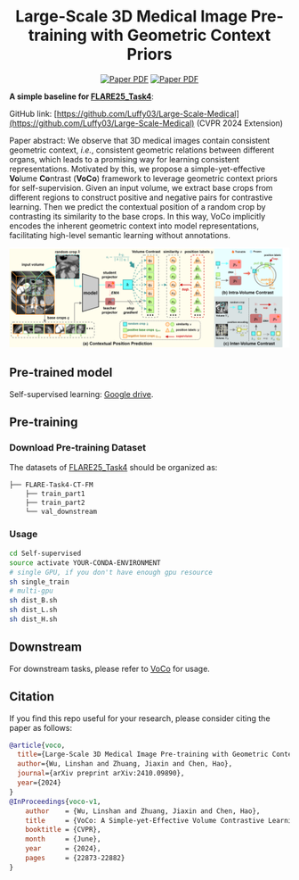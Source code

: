 <div align="center">
<h1>Large-Scale 3D Medical Image Pre-training with Geometric Context Priors</h1>

<a href="https://github.com/Luffy03/Large-Scale-Medical"><img src='https://img.shields.io/badge/arXiv-Preprint-red' alt='Paper PDF'></a>
<a href="https://openaccess.thecvf.com/content/CVPR2024/html/Wu_VoCo_A_Simple-yet-Effective_Volume_Contrastive_Learning_Framework_for_3D_Medical_CVPR_2024_paper.html"><img src='https://img.shields.io/badge/CVPR-Conference-red' alt='Paper PDF'></a>
</div>

**A simple baseline for [FLARE25_Task4](https://huggingface.co/datasets/FLARE-MedFM/FLARE-Task4-CT-FM)**:

GitHub link: [https://github.com/Luffy03/Large-Scale-Medical](https://github.com/Luffy03/Large-Scale-Medical) (CVPR 2024 Extension)

Paper abstract: We observe that 3D medical images contain consistent geometric context, *i.e.*, consistent geometric relations between different organs, which leads to a promising way for learning consistent representations.
Motivated by this, we propose a simple-yet-effective **Vo**lume **Co**ntrast (**VoCo**) framework to leverage geometric context priors for self-supervision. 
Given an input volume, we extract base crops from different regions to construct positive and negative pairs for contrastive learning. Then we predict the contextual position of a random crop by contrasting its similarity to the base crops.
In this way, VoCo implicitly encodes the inherent geometric context into model representations, facilitating high-level semantic learning without annotations.

![framework](assets/framework.png)

## Pre-trained model
Self-supervised learning: [Google drive](https://github.com/lwubfcse/FLARE25_Task4_baseline_VoCo).

## Pre-training

### Download Pre-training Dataset

The datasets of [FLARE25_Task4](https://huggingface.co/datasets/FLARE-MedFM/FLARE-Task4-CT-FM) should be organized as:
```
├── FLARE-Task4-CT-FM
    ├── train_part1
    ├── train_part2
    └── val_downstream
```

### Usage

```bash
cd Self-supervised
source activate YOUR-CONDA-ENVIRONMENT
# single GPU, if you don't have enough gpu resource
sh single_train
# multi-gpu
sh dist_B.sh
sh dist_L.sh
sh dist_H.sh
```

## Downstream

For downstream tasks, please refer to [VoCo](https://github.com/Luffy03/Large-Scale-Medical/tree/main/Downstream) for usage.


## Citation

If you find this repo useful for your research, please consider citing the paper as follows:

```bibtex
@article{voco,
  title={Large-Scale 3D Medical Image Pre-training with Geometric Context Priors},
  author={Wu, Linshan and Zhuang, Jiaxin and Chen, Hao},
  journal={arXiv preprint arXiv:2410.09890},
  year={2024}
}
@InProceedings{voco-v1,
    author    = {Wu, Linshan and Zhuang, Jiaxin and Chen, Hao},
    title     = {VoCo: A Simple-yet-Effective Volume Contrastive Learning Framework for 3D Medical Image Analysis},
    booktitle = {CVPR},
    month     = {June},
    year      = {2024},
    pages     = {22873-22882}
}
```
